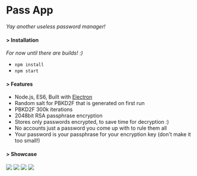 # Pass App
*Yay another useless password manager!*

#### > Installation
*For now until there are builds! :)*

 - `npm install`
 - `npm start`

#### > Features
 - Node.js, ES6, Built with [Electron](http://electron.atom.io/)
 - Random salt for PBKD2F that is generated on first run
 - PBKD2F 300k iterations
 - 2048bit RSA passphrase encryption
 - Stores only passwords encrypted, to save time for decryption :)
 - No accounts just a password you come up with to rule them all
 - Your password is your passphrase for your encryption key (don't make it too small!)

#### > Showcase
![](http://i.imgur.com/XORDoWr.png)
![](http://i.imgur.com/cVEelLk.png)
![](http://i.imgur.com/pQp7ime.png)
![](http://i.imgur.com/TIslvkx.png)